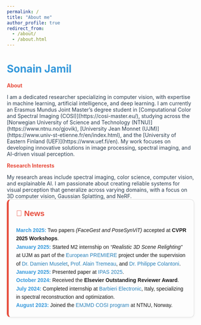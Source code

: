 ```yaml
---
permalink: /
title: "About me"
author_profile: true
redirect_from: 
  - /about/
  - /about.html
---
```


# <span style="color: #3498db;">Sonain Jamil</span>

**<span style="color: #e74c3c;">About</span>**

<span style="color: #2c3e50;">
I am a dedicated researcher specializing in computer vision, with expertise in machine learning, artificial intelligence, and deep learning. I am currently an Erasmus Mundus Joint Master’s degree student in [Computational Color and Spectral Imaging (COSI)](https://cosi-master.eu/), studying across the [Norwegian University of Science and Technology (NTNU)](https://www.ntnu.no/gjovik), [University Jean Monnet (UJM)](https://www.univ-st-etienne.fr/en/index.html), and the [University of Eastern Finland (UEF)](https://www.uef.fi/en). My work focuses on developing innovative solutions in image processing, spectral imaging, and AI-driven visual perception.
</span>

**<span style="color: #e74c3c;">Research Interests</span>**

<span style="color: #2c3e50;">
My research areas include spectral imaging, color science, computer vision, and explainable AI. I am passionate about creating reliable systems for visual perception that generalize across varying domains, with a focus on 3D computer vision, Gaussian Splatting, and NeRF.
</span>

<div style="border: 1px solid #ddd; border-left: 5px solid #e74c3c; padding: 20px; border-radius: 10px; background-color: #fdfdfd; font-family: Arial, sans-serif; line-height: 1.6; box-shadow: 0 2px 6px rgba(0,0,0,0.05);">

  <h2 style="color: #e74c3c; margin-top: 0;">📰 News</h2>

  <ul style="list-style: none; padding-left: 0; margin: 0;">
    <li><strong style="color: #3498db;">March 2025:</strong> Two papers <em>(FaceGest and PoseSynViT)</em> accepted at <strong>CVPR 2025 Workshops</strong>.</li>
    <li><strong style="color: #3498db;">January 2025:</strong> Started M2 internship on <em>“Realistic 3D Scene Relighting”</em> at UJM as part of the 
      <a href="https://premiere-project.eu/" style="color: #2980b9; text-decoration: none;">European PREMIERE</a> project under the supervision of 
      <a href="https://perso.univ-st-etienne.fr/muda8804/" style="color: #2980b9; text-decoration: none;">Dr. Damien Muselet</a>, 
      <a href="https://perso.univ-st-etienne.fr/tremeaua/" style="color: #2980b9; text-decoration: none;">Prof. Alain Tremeau</a>, and 
      <a href="https://manutech-sleight.com/about-us/the-governance/educational-committee/philippe-colantoni-261659.kjsp" style="color: #2980b9; text-decoration: none;">Dr. Philippe Colantoni</a>.
    </li>
    <li><strong style="color: #3498db;">January 2025:</strong> Presented paper at 
      <a href="https://ipas.ieee.tn/" style="color: #2980b9; text-decoration: none;">IPAS 2025</a>.
    </li>
    <li><strong style="color: #3498db;">October 2024:</strong> Received the <strong>Elsevier Outstanding Reviewer Award</strong>.</li>
    <li><strong style="color: #3498db;">July 2024:</strong> Completed internship at 
      <a href="https://www.barbierielectronic.com/" style="color: #2980b9; text-decoration: none;">Barbieri Electronic</a>, Italy, specializing in spectral reconstruction and optimization.
    </li>
    <li><strong style="color: #3498db;">August 2023:</strong> Joined the 
      <a href="https://cosi-master.eu/" style="color: #2980b9; text-decoration: none;">EMJMD COSI program</a> at NTNU, Norway.
    </li>
  </ul>

</div>



